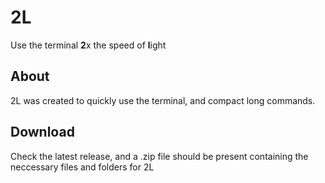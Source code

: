# 2L
Use the terminal <b>2</b>x the speed of <b>l</b>ight

## About
2L was created to quickly use the terminal, and compact long commands.

## Download
Check the latest release, and a .zip file should be present containing the neccessary files and folders for 2L
